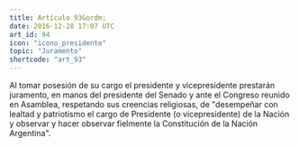 ```yaml
---
title: Artículo 93&ordm;
date: 2016-12-28 17:07 UTC
art_id: 94
icon: "icono_presidente"
topic: "Juramento"
shortcode: "art_93"
---
```

Al tomar posesión de su cargo el presidente y vicepresidente prestarán juramento, en manos del presidente del Senado y ante el Congreso reunido en Asamblea, respetando sus creencias religiosas, de "desempeñar con lealtad y patriotismo el cargo de Presidente (o vicepresidente) de la Nación y observar y hacer observar fielmente la Constitución de la Nación Argentina".
